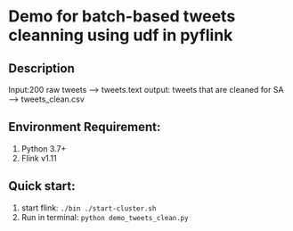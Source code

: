 # Demo for batch-based tweets cleanning using udf in pyflink

## Description
Input:200 raw tweets --> tweets.text
output: tweets that are cleaned for SA --> tweets_clean.csv


## Environment Requirement:
1. Python 3.7+
2. Flink v1.11

## Quick start:
1. start flink: `./bin ./start-cluster.sh`
2. Run in terminal: `python demo_tweets_clean.py`
